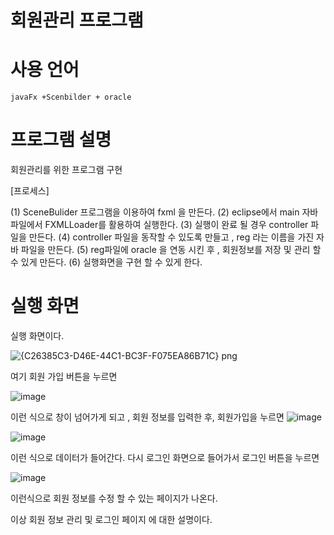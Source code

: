 # 회원관리 프로그램
# 사용 언어
    javaFx +Scenbilder + oracle
    
# 프로그램 설명 
  회원관리를 위한 프로그램 구현
  
[프로세스]

(1)  SceneBulider 프로그램을 이용하여  fxml 을 만든다.
(2) eclipse에서 main  자바 파일에서 FXMLLoader를 활용하여 실행한다.
(3) 실행이 완료 될 경우 controller 파일을 만든다.
(4) controller 파일을 동작할 수 있도록 만들고 , reg 라는 이름을 가진 자바 파일을 만든다.
(5) reg파일에 oracle  을 연동 시킨 후 , 회원정보를  저장 및 관리 할 수 있게 만든다.
(6) 실행화면을 구현 할 수 있게 한다.

# 실행 화면

실행 화면이다.

![{C26385C3-D46E-44C1-BC3F-F075EA86B71C} png](https://user-images.githubusercontent.com/93521131/141285913-f9cbac67-679d-48d0-8955-cfaa5d1c4f1f.jpg)







여기 회원 가입 버튼을 누르면

![image](https://user-images.githubusercontent.com/93521131/141286699-f57364e8-dc1c-44e2-b60a-f1489922a757.png)






이런 식으로 창이 넘어가게 되고 , 회원 정보를 입력한 후, 회원가입을 누르면
![image](https://user-images.githubusercontent.com/93521131/141286918-7fa67ee4-3ce4-480d-aa90-6eebeed15ad7.png)


![image](https://user-images.githubusercontent.com/93521131/141287358-34a6cfd5-70d8-46b5-9bda-e6aae730a603.png)

이런 식으로 데이터가 들어간다. 다시 로그인 화면으로 들어가서 로그인 버튼을 누르면


![image](https://user-images.githubusercontent.com/93521131/141287542-9ec7ab97-05ba-4e9d-9caf-d3900429d2fd.png)

이런식으로 회원 정보를 수정 할 수 있는 페이지가 나온다.

이상 회원 정보 관리 및 로그인 페이지 에 대한 설명이다.
